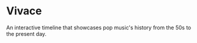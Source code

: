 # Vivace

An interactive timeline that showcases pop music's history from the 50s to the present day.